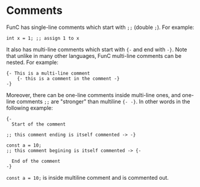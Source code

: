 # Comments

FunC has single-line comments which start with `;;` (double `;`). For example:

```func
int x = 1; ;; assign 1 to x
```

It also has multi-line comments which start with `{-` and end with `-}`. Note that unlike in many other languages, FunC multi-line comments can be nested. For example:

```func
{- This is a multi-line comment
    {- this is a comment in the comment -}
-}
```

Moreover, there can be one-line comments inside multi-line ones, and one-line comments `;;` are "stronger" than multiline `{- -}`. In other words in the following example:

```func
{-
  Start of the comment

;; this comment ending is itself commented -> -}

const a = 10;
;; this comment begining is itself commented -> {-

  End of the comment
-}
```

`const a = 10;` is inside multiline comment and is commented out.
